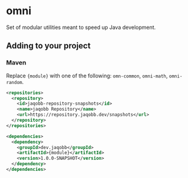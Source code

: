 # omni

Set of modular utilities meant to speed up Java development.

## Adding to your project

### Maven

Replace `{module}` with one of the following: `omn-common`, `omni-math`, `omni-random`.

```xml
<repositories>
  <repository>
    <id>jaqobb-repository-snapshots</id>
    <name>jaqobb Repository</name>
    <url>https://repository.jaqobb.dev/snapshots</url>
  </repository>
</repositories>

<dependencies>
  <dependency>
    <groupId>dev.jaqobb</groupId>
    <artifactId>{module}</artifactId>
    <version>1.0.0-SNAPSHOT</version>
  </dependency>
</dependencies>
```
